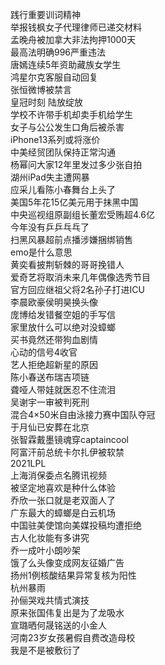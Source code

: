 践行重要训词精神  
举报钱枫女子代理律师已递交材料  
孟晚舟被加拿大非法拘押1000天  
最高法明确996严重违法  
唐嫣连续5年资助藏族女学生  
鸿星尔克客服自动回复  
张恒微博被禁言  
皇冠时刻 陆放绽放  
学校不许带手机却卖手机给学生  
女子与公公发生口角后被杀害  
iPhone13系列或将涨价  
中美经贸团队保持正常沟通  
杨幂问大家12年里发过多少张自拍  
湖州iPad失主遭网暴  
应采儿看陈小春舞台上头了  
美国5年花15亿美元用于抹黑中国  
中央巡视组原副组长董宏受贿超4.6亿  
今年没有乒乒乓乓了  
扫黑风暴超前点播涉嫌捆绑销售  
emo是什么意思  
黄奕看披荆斩棘的哥哥挽错人  
爱奇艺将取消未来几年偶像选秀节目  
官方回应继祖父将2名孙子打进ICU  
李晨欧豪侯明昊换头像  
庞博给发错餐空姐的手写信  
家里放什么可以绝对没蟑螂  
买书竟然还带狗血剧情  
心动的信号4收官  
艺人拒绝超新星的原因  
陈小春送布瑞吉项链  
聋哑人带娃就医忍不住流泪  
吴谢宇一审被判死刑  
混合4×50米自由泳接力赛中国队夺冠  
于月仙已安葬在北京  
张智霖戴墨镜魂穿captaincool  
阿富汗前总统卡尔扎伊被软禁  
2021LPL  
上海消保委点名腾讯视频  
被坚定地喜欢是种什么体验  
乔欣一张口就是老双面人了  
广东最大的蟑螂是白云机场  
中国驻美使馆向美媒投稿均遭拒绝  
古人化妆能有多讲究  
乔一成叶小朗吵架  
饿了么头像变成网友征婚广告  
扬州1例核酸结果异常复核为阳性  
杭州暴雨  
孙俪哭戏共情式演技  
原来张国伟复出是为了龙吸水  
宣璐晒何晟铭送的小金人  
河南23岁女孩暑假自费改造母校  
我是不是被敷衍了  
